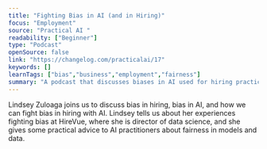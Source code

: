 ```yaml
---
title: "Fighting Bias in AI (and in Hiring)"
focus: "Employment"
source: "Practical AI "
readability: ["Beginner"]
type: "Podcast"
openSource: false
link: "https://changelog.com/practicalai/17"
keywords: []
learnTags: ["bias","business","employment","fairness"]
summary: "A podcast that discusses biases in AI used for hiring practices and the importance of creating and using fair algorithms. "
---
```

Lindsey Zuloaga joins us to discuss bias in hiring, bias in AI, and how we can fight bias in hiring with AI. Lindsey tells us about her experiences fighting bias at HireVue, where she is director of data science, and she gives some practical advice to AI practitioners about fairness in models and data.
